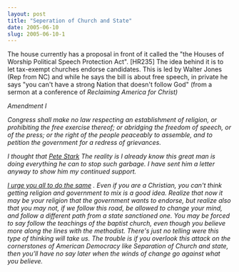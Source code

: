 ```yaml
---
layout: post
title: "Seperation of Church and State"
date: 2005-06-10
slug: 2005-06-10-1
---
```


The house currently has a proposal in front of it called the &quot;the Houses of Worship Political Speech Protection Act&quot;. [HR235] The idea behind it is to let tax-exempt churches endorse candidates.  This is led by Walter Jones (Rep from NC) and while he says the bill is about free speech, in private he says &quot;you can&apos;t have a strong Nation that doesn&apos;t follow God&quot; (from a sermon at a conference of <i/>Reclaiming America for Christ)  

<i/>Amendment I

Congress shall make no law respecting an establishment of religion, or prohibiting the free exercise thereof; or abridging the freedom of speech, or of the press; or the right of the people peaceably to assemble, and to petition the government for a redress of grievances.

I thought that  [Pete Stark](http://www.house.gov/stark/)   The reality is I already know this great man is doing everything he can to stop such garbage.  I  have sent him a letter anyway to show him my continued support. 

 [ I urge you all to do the same](http://www.house.gov/) .  Even if you are a Christian, you can&apos;t think getting religion and government to mix is a good idea.  Realize that now it may be your religion that the government wants to endorse, but realize also that you may not, if we follow this road, be allowed to change your mind, and follow a different path from a state sanctioned one.  You may be forced to say follow the teachings of the baptist church, even though you believe more along the lines with the methodist.  There&apos;s just no telling were this type of thinking will take us. The trouble is if you overlook this attack on the cornerstones of American Democracy like Separation of Church and state, then you&apos;ll have no say later when the winds of change go against what you believe.
